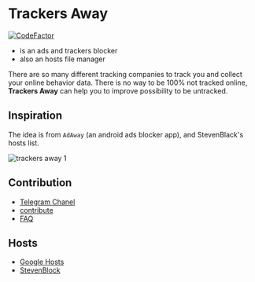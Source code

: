 # Trackers Away
[![CodeFactor](https://www.codefactor.io/repository/github/tim-hub/trackersaway/badge)](https://www.codefactor.io/repository/github/tim-hub/trackersaway)
- is an ads and trackers blocker
- also an hosts file manager

There are so many different tracking companies to
track you and collect your online behavior data.
There is no way to be 100% not tracked online,
**Trackers Away** can help you to improve possibility to be untracked.

## Inspiration
The idea is from `AdAway` (an android ads blocker app), 
and StevenBlack's hosts list.

![trackers away 1](https://i.imgur.com/oUmEjnX.jpg)
<!-- ![trackers away 2](https://i.imgur.com/rUyuVOU.jpg) -->



## Contribution
- [Telegram Chanel](https://t.me/s/trackersaway)
- [contribute](/CONTRIBUTING.md)
- [FAQ](/FAQ.md)

## Hosts

- [Google Hosts](https://github.com/googlehosts/hosts)
- [StevenBlock](https://github.com/StevenBlack/hosts)
